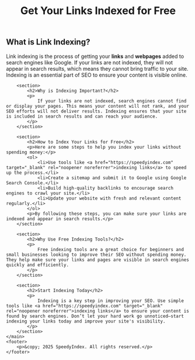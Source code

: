 
<!DOCTYPE html>
<html lang="en">
<head>
    <meta charset="UTF-8">
    <meta name="viewport" content="width=device-width, initial-scale=1.0">
    <meta name="description" content="Learn how to get your links and pages indexed for free with SpeedyIndex. Improve your SEO with our indexing links service.">
    <title>Free Link Indexing</title>
</head>
<body>
    <header>
        <h1>Get Your Links Indexed for Free</h1>
    </header>
    <main>
        <section>
            <h2>What is Link Indexing?</h2>
            <p>
                Link indexing is the process of getting your <strong>links</strong> and <strong>webpages</strong> added to search engines like Google. If your links are not indexed, they will not appear in search results, which means they cannot bring traffic to your site. Indexing is an essential part of SEO to ensure your content is visible online.
            </p>
        </section>

        <section>
            <h2>Why is Indexing Important?</h2>
            <p>
                If your links are not indexed, search engines cannot find or display your pages. This means your content will not rank, and your SEO efforts will not deliver results. Indexing ensures that your site is included in search results and can reach your audience.
            </p>
        </section>

        <section>
            <h2>How to Index Your Links for Free</h2>
            <p>Here are some steps to help you index your links without spending money:</p>
            <ol>
                <li>Use tools like <a href="https://speedyindex.com" target="_blank" rel="noopener noreferrer">indexing links</a> to speed up the process.</li>
                <li>Create a sitemap and submit it to Google using Google Search Console.</li>
                <li>Build high-quality backlinks to encourage search engines to crawl your site.</li>
                <li>Update your website with fresh and relevant content regularly.</li>
            </ol>
            <p>By following these steps, you can make sure your links are indexed and appear in search results.</p>
        </section>

        <section>
            <h2>Why Use Free Indexing Tools?</h2>
            <p>
                Free indexing tools are a great choice for beginners and small businesses looking to improve their SEO without spending money. They help make sure your links and pages are visible in search engines quickly and efficiently.
            </p>
        </section>

        <section>
            <h2>Start Indexing Today</h2>
            <p>
                Indexing is a key step in improving your SEO. Use simple tools like <a href="https://speedyindex.com" target="_blank" rel="noopener noreferrer">indexing links</a> to ensure your content is found by search engines. Don’t let your hard work go unnoticed—start indexing your links today and improve your site's visibility.
            </p>
        </section>
    </main>
    <footer>
        <p>&copy; 2025 SpeedyIndex. All rights reserved.</p>
    </footer>
</body>
</html>
